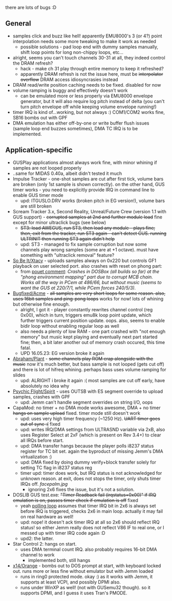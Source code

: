 there are lots of bugs :D



## General

* samples click and buzz like hell! apparently EMU8000's 3 (or 4?) point interpolation needs some more tweaking to make it work as needed
  * possible solutions - pad loop end with dummy samples manually, shift loop points for long non-chippy loops, etc...
* alright, seems you can't touch channels 30-31 at all, they indeed control the DRAM refresh?
  * hack - make ch 31 play through entire memory to keep it refreshed?
  * apparently DRAM refresh is not the issue here, must be ~~interpolator overflow~~ DRAM access idiosyncrasies instead
* DRAM read/write position caching needs to be fixed. disabled for now
* volume ramping is buggy and effectively doesn't work
  * can be emulated more or less properly via EMU8000 envelope generator, but it will also require log pitch instead of delta (you can't turn pitch envelope off while keeping volume envelope running!)
* timer IRQ is kind of...working, but not always :) COM1/COM2 works fine, SB16 bombs out with GPF
* DMA emulation has either off-by-one or write buffer flush issues (sample loop end buzzes sometimes), DMA TC IRQ is to be implemented.



## Application-specific

* GUSPlay applications almost always work fine, with minor whining if samples are not looped properly
* ..same for MIDAS 0.40a, albeit didn't tested it much
* Impulse Tracker - one-shot samples are cut after first tick, volume bars are broken (only 1st sample is shown correctly). on the other hand, GUS timer works - you need to explicitly provide IRQ in command line to enable GUS timer mode
  * upd: ITGUSLO.DRV works (broken pitch in EG version!), volume bars are still broken
* Scream Tracker 3.x, Second Reality, Unreal/Future Crew (version 1.1 with GUS support) - ~~corrupted samples at 2nd and further module load~~ fine except for minor ultraclick bugs (see below)
  * ~~ST3: load AWEGUS, run ST3, then load any module - plays fine; then, exit from the tracker, run ST3 again - can't detect GUS. running ULTRINIT then running ST3 again didn't help~~
  * upd: ST3 - managed to fix sample corruption but now some channels play wrong samples (some are at +1 octave). must have something with "ultraclick removal" feature?
* [So Be It/Xtacy](https://www.pouet.net/prod.php?which=1025) - uploads samples always on 0x220 but controls GF1 playback on user selected port. also crashes with reset on phong part:
  * from [pouet comment](https://www.pouet.net/prod.php?post=845293): *Crashes in DOSBox (all builds so far) at the "phong environment mapping" part due to corrupt MCB chain. Works all the way in PCem at 486/66, but without music (seems to want the GUS at 220/7/1, while PCem forces 240/5/3).*
* [Bugfixed/Acme](https://www.pouet.net/prod.php?which=1117) - ~~all samples are very short loops for some reason. also, uses 16bit samples and ping-pong loops~~ works for now! lots of whining but otherwise fine enough.
  * alright, I got it - player constantly rewrites channel control (reg 0x00), which in turn, triggers emu8k loop point update, which further triggers current position update. oops.
    also, seems to enable bidir loop without enabling regular loop as well
  * also needs a plenty of low RAM - one part crashed with "not enough memory" but music kept playing and eventually next part started fine; then, a bit later another out of memory crash occured, this time fatal.
  * UPD 16.05.23: EG version broke it again
* [Abraham/Plant](https://www.pouet.net/prod.php?which=1201) - ~~some channels play ROM crap alongside with the music~~ now it's much better, but bass sample is not looped (gets cut off) and there is lot of hifreq whining. perhaps bass uses volume ramping for slides
  * upd: ALRIGHT i broke it again :( most samples are cut off early, have absolutely no idea why
* [Psychic Flight/Spirit](https://www.pouet.net/prod.php?which=41739) - uses OUTSB with ES segment override to upload samples, crashes with GPF
  * upd: Jemm can't handle segment overrides on string I/O, oops
* CapaMod: no timer + no DMA mode works awesome, DMA + no timer ~~hangs on sample upload~~ fixed. timer mode still doesn't work
  * upd: uses very high timer frequency (~1250 Hz). ~~UART timer goes out of sync :(~~ fixed
  * upd: writes IRQ/DMA settings from ULTRASND variable via 2xB, also uses Register Select at 2xF (which is present on Rev 3.4+) to clear all IRQs before start.
  * upd: DMA transfer hangs because the player polls i8237 status register for TC bit set. again the byproduct of missing Jemm's DMA virtualization :)
  * upd: DMA fixed by doing dummy verify+block transfer solely for setting TC flag in i8237 status reg
  * timer upd: timer does work, but IRQ status is not acknowledged for unknown reason. at exit, does not stops the timer, only shuts timer IRQs off. *facepalm.jpg*
    * ignoring 2x6 fixes the issue, but it's not a solution.
* DOSLIB GUS test.exe: ~~"Timer Readback fail (irqstatus=0x00)" if IRQ emulation is on, passes timer check if emulation is off~~ fixed
  * yeah [polling loop](https://github.com/joncampbell123/doslib/blob/master/hw/ultrasnd/ultrasnd.c#L473) assumes that timer IRQ bit in 2x6 is always set before IRQ is triggered, checks 2x6 in main loop. actually it may fail on real hardware as well!
  * upd: nope! it doesn't ack timer IRQ at all so 2x6 should reflect IRQ status! so either Jemm really does not reflect V86 IF to real one, or I messed up with timer IRQ code again :D
  * upd2: the latter.
* Star Control 2: hangs on start.
  * uses DMA terminal count IRQ. also probably requires 16-bit DMA channel to work
    * implemented both, still hangs
* [x14/Orange](https://www.pouet.net/prod.php?which=1301) - bombs out to DOS prompt at start, with keyboard locked out. runs more or less fine without emulator but with Jemm loaded
  * runs in ring0 protected mode. okay :) as it works with Jemm, it supports at least VCPI, and possibly DPMI also.
  * runs under WinXP as well! (not with GUSemu32 though). so it supports DPMI, and I guess it uses Tran's PMODE.
